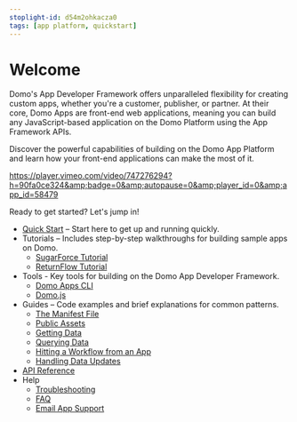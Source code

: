 ```yaml
---
stoplight-id: d54m2ohkacza0
tags: [app platform, quickstart]
---
```


# Welcome

Domo's App Developer Framework offers unparalleled flexibility for creating custom apps, whether you're a customer, publisher, or partner. At their core, Domo Apps are front-end web applications, meaning you can build any JavaScript-based application on the Domo Platform using the App Framework APIs.

Discover the powerful capabilities of building on the Domo App Platform and learn how your front-end applications can make the most of it.

https://player.vimeo.com/video/747276294?h=90fa0ce324&amp;badge=0&amp;autopause=0&amp;player_id=0&amp;app_id=58479

Ready to get started? Let's jump in!

- [Quick Start](Quickstart/Prerequisites.md) – Start here to get up and running quickly.
- Tutorials – Includes step-by-step walkthroughs for building sample apps on Domo.
  - [SugarForce Tutorial](Tutorials/Vanilla-Javascript/SugarForce.md)
  - [ReturnFlow Tutorial](Tutorials/Vanilla-Javascript/ReturnFlow.md)
- Tools - Key tools for building on the Domo App Developer Framework.
  - [Domo Apps CLI](Tools/domo-CLI.md)
  - [Domo.js](Tools/domo.js.md)
- Guides – Code examples and brief explanations for common patterns.
  - [The Manifest File](Guides/manifest.md)
  - [Public Assets](Guides/public-assets.md)
  - [Getting Data](Guides/getting-data.md)
  - [Querying Data](Guides/querying-data.md)
  - [Hitting a Workflow from an App](Guides/hitting-a-workflow.md)
  - [Handling Data Updates](Guides/handling-data-updates.md)
- [API Reference](../../Getting-Started/api-authentication.md)
- Help
  - [Troubleshooting](Help/Troubleshooting.md)
  - [FAQ](Help/faq.md)
  - <a href="mailto:domoappsupport@domo.com">Email App Support</a>
